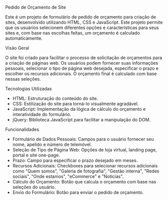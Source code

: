 Pedido de Orçamento de Site

Este é um projeto de formulário de pedido de orçamento para criação de sites, desenvolvido utilizando HTML, CSS e JavaScript. Este projeto permite que os usuários selecionem diferentes opções e características para seus sites e, com base nas escolhas feitas, um orçamento é calculado automaticamente.

Visão Geral

O site foi criado para facilitar o processo de solicitação de orçamentos para a criação de páginas web. Os usuários podem fornecer suas informações pessoais, selecionar o tipo de página web desejada, especificar o prazo e escolher os recursos adicionais. O orçamento final é calculado com base nessas seleções.

 Tecnologias Utilizadas

- HTML: Estruturação do conteúdo do site.
- CSS: Estilização do site para torná-lo visualmente agradável.
- JavaScript: Implementação da lógica de cálculo do orçamento e interatividade do formulário.
- jQuery: Biblioteca JavaScript para facilitar a manipulação do DOM.

Funcionalidades

- Formulário de Dados Pessoais: Campos para o usuário fornecer seu nome, apelido e número de telemóvel.
- Seleção de Tipo de Página Web: Opções de loja virtual, landing page, portal e site one-page.
- Prazo: Campo para especificar o prazo desejado em meses.
- Recursos Adicionais: Checkboxes para selecionar recursos adicionais como "Quem somos", "Galeria de fotografia", "Gestão interna", "Redes sociais", "Onde estamos", "eCommerce" e "Noticias".
- Cálculo do Orçamento: Botão que calcula o orçamento com base nas seleções do usuário.
- Envio do Formulário: Botão para enviar o pedido de orçamento.
